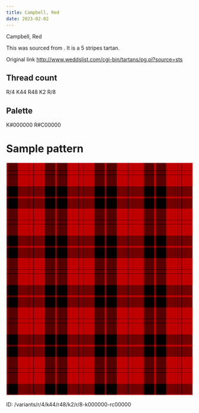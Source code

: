 ```yaml
---
title: Campbell, Red
date: 2023-02-02
---
```

Campbell, Red

This was sourced from <no value>.  It is a 5 stripes tartan.

Original link http://www.weddslist.com/cgi-bin/tartans/pg.pl?source=sts

## Thread count
R/4 K44 R48 K2 R/8

## Palette
K#000000 R#C00000

# Sample pattern

![Tartan detail](tartan.png "R/4 K44 R48 K2 R/8 tartan")

ID: /variants/r/4/k44/r48/k2/r/8-k000000-rc00000